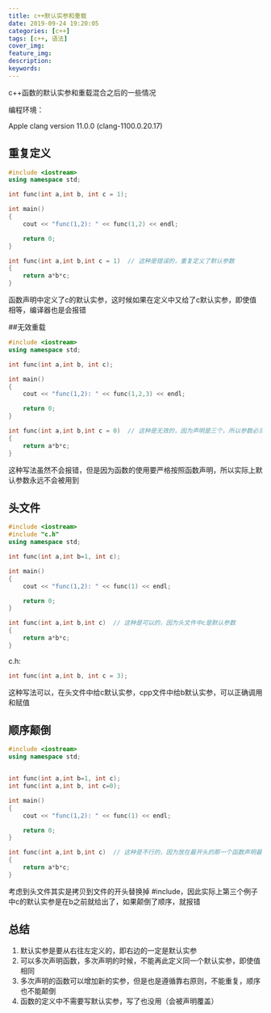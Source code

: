 ```yaml
---
title: c++默认实参和重载
date: 2019-09-24 19:20:05
categories: [c++]
tags: [c++, 语法]
cover_img:
feature_img:
description:
keywords:
---
```


c++函数的默认实参和重载混合之后的一些情况

编程环境：

Apple clang version 11.0.0 (clang-1100.0.20.17)



## 重复定义

``` c++
#include <iostream>
using namespace std;

int func(int a,int b, int c = 1);

int main()
{
    cout << "func(1,2): " << func(1,2) << endl;

    return 0;
}

int func(int a,int b,int c = 1)  // 这种是错误的，重复定义了默认参数
{
    return a*b*c;
}
```

函数声明中定义了c的默认实参，这时候如果在定义中又给了c默认实参，即使值相等，编译器也是会报错



##无效重载

```c++
#include <iostream>
using namespace std;

int func(int a,int b, int c);

int main()
{
    cout << "func(1,2): " << func(1,2,3) << endl;

    return 0;
}

int func(int a,int b,int c = 0)  // 这种是无效的，因为声明是三个，所以参数必须是三个，默认参数不会用上
{
    return a*b*c;
}
```

这种写法虽然不会报错，但是因为函数的使用要严格按照函数声明，所以实际上默认参数永远不会被用到



## 头文件

``` c++
#include <iostream>
#include "c.h"
using namespace std;

int func(int a,int b=1, int c);

int main()
{
    cout << "func(1,2): " << func(1) << endl;

    return 0;
}

int func(int a,int b,int c)  // 这种是可以的，因为头文件中c是默认参数
{
    return a*b*c;
}

```

c.h:

```c++
int func(int a,int b, int c = 3);
```

这种写法可以，在头文件中给c默认实参，cpp文件中给b默认实参，可以正确调用和赋值



## 顺序颠倒

```c++
#include <iostream>
using namespace std;


int func(int a,int b=1, int c);
int func(int a,int b, int c=0);

int main()
{
    cout << "func(1,2): " << func(1) << endl;

    return 0;
}

int func(int a,int b,int c)  // 这种是不行的，因为放在最开头的那一个函数声明最右边是没有值的；调换顺序之后才可以
{
    return a*b*c;
}
```

考虑到头文件其实是拷贝到文件的开头替换掉 #include，因此实际上第三个例子中c的默认实参是在b之前就给出了，如果颠倒了顺序，就报错



## 总结

1. 默认实参是要从右往左定义的，即右边的一定是默认实参
2. 可以多次声明函数，多次声明的时候，不能再此定义同一个默认实参，即使值相同
3. 多次声明的函数可以增加新的实参，但是也是遵循靠右原则，不能重复，顺序也不能颠倒
4. 函数的定义中不需要写默认实参，写了也没用（会被声明覆盖）